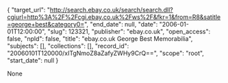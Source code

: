 {
  "target_url": "http://search.ebay.co.uk/search/search.dll?cgiurl=http%3A%2F%2Fcgi.ebay.co.uk%2Fws%2F&fkr=1&from=R8&satitle=george+best&category0=", 
  "end_date": null, 
  "date": "2006-01-01T12:00:00", 
  "slug": 123321, 
  "publisher": "ebay.co.uk", 
  "open_access": false, 
  "npld": false, 
  "title": "ebay.co.uk George Best Memorabilia", 
  "subjects": [], 
  "collections": [], 
  "record_id": "20060101T120000/xITgNmoZ8aZafyZWHy9CrQ==", 
  "scope": "root", 
  "start_date": null
}

None